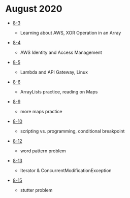 # August 2020

- [8-3](./days/8-3.md)

  - Learning about AWS, XOR Operation in an Array

- [8-4](./days/8-4.md)

  - AWS Identity and Access Management

- [8-5](./days/8-5.md)

  - Lambda and API Gateway, Linux

- [8-6](./days/8-6.md)

  - ArrayLists practice, reading on Maps

- [8-9](./days/8-9.md)

  - more maps practice

- [8-10](./days/8-10.md)

  - scripting vs. programming, conditional breakpoint

- [8-12](./days/8-12.md)

  - word pattern problem

- [8-13](./days/8-13.md)

  - Iterator & ConcurrentModificationException

- [8-15](./days/8-15.md)

  - stutter problem
